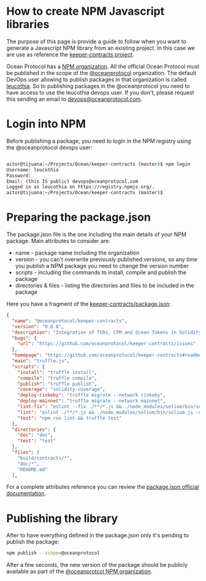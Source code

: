 # How to create NPM Javascript libraries


The purpose of this page is provide a guide to follow when you want to generate a Javascript NPM library from an existing project.
In this case we are use as reference the [keeper-contracts project](https://github.com/oceanprotocol/keeper-contracts).

Ocean Protocol has a [NPM organization](https://www.npmjs.com/settings/oceanprotocol/packages). All the official Ocean Protocol must be published in the scope of the [@oceanprotocol](https://www.npmjs.com/settings/oceanprotocol/packages) organization.
The default DevOps user allowing to publish packages in that organization is called [leucothia](https://www.npmjs.com/~leucothia). So to publishing packages in the @oceanprotocol you need to have access to use the leucothia devops user. If you don't, please request this sending an email to devops@oceanprotocol.com.



# Login into NPM

Before publishing a package, you need to login in the NPM registry using the @oceanprotocol devops user:

```bash

aitor@tijuana:~/Projects/Ocean/keeper-contracts (master)$ npm login
Username: leucothia
Password:
Email: (this IS public) devops@oceanprotocol.com
Logged in as leucothia on https://registry.npmjs.org/.
aitor@tijuana:~/Projects/Ocean/keeper-contracts (master)$
```


# Preparing the package.json

The package.json file is the one including the main details of your NPM package. Main attributes to consider are:

* name - package name including the organization
* version - you can't overwrite previously published versions, so any time you publish a NPM package you need to change the version number
* scripts - including the commands to install, compile and publish the package
* directories & files - listing the directories and files to be included in the package

Here you have a fragment of the [keeper-contracts/package.json](https://github.com/oceanprotocol/keeper-contracts/blob/master/package.json):
```json
{
  "name": "@oceanprotocol/keeper-contracts",
  "version": "0.0.8",
  "description": "Integration of TCRs, CPM and Ocean Tokens in Solidity",
  "bugs": {
    "url": "https://github.com/oceanprotocol/keeper-contracts/issues"
  },
  "homepage": "https://github.com/oceanprotocol/keeper-contracts#readme",
  "main": "truffle.js",
  "scripts": {
    "install": "truffle install",
    "compile": "truffle compile",
    "publish": "truffle publish",
    "coverage": "solidity-coverage",
    "deploy-rinkeby": "truffle migrate --network rinkeby",
    "deploy-mainnet": "truffle migrate --network mainnet",
    "lint-fix": "eslint --fix ./**/*.js && ./node_modules/solium/bin/solium.js -d ./contracts/ --fix",
    "lint": "eslint ./**/*.js && ./node_modules/solium/bin/solium.js -d ./contracts/",
    "test": "npm run lint && truffle test"
  },
  "directories": {
    "doc": "doc",
    "test": "test"
  },
  "files": [
    "build/contracts/*",
    "doc/*",
    "README.md"
  ],
```

For a complete attributes reference you can review the [package.json official documentation](https://docs.npmjs.com/getting-started/using-a-package.json).

# Publishing the library

After to have everything defined in the package.json only it's pending to publish the package:

```bash
npm publish --scope=@oceanprotocol
```

After a few seconds, the new version of the package should be publicly available as part of the [@oceanprotcol NPM organization](https://www.npmjs.com/settings/oceanprotocol/packages).

